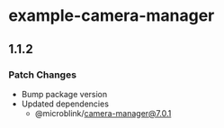 # example-camera-manager

## 1.1.2

### Patch Changes

- Bump package version
- Updated dependencies
  - @microblink/camera-manager@7.0.1
